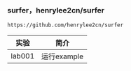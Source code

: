 ### surfer，henrylee2cn/surfer
`https://github.com/henrylee2cn/surfer`

|实验|简介|
|---|---|
|lab001|运行example|